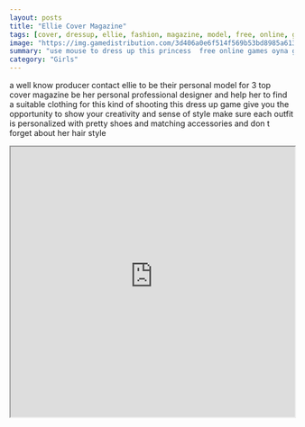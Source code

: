 ```yaml
---
layout: posts
title: "Ellie Cover Magazine"
tags: [cover, dressup, ellie, fashion, magazine, model, free, online, games, oyna, game, free, games, play, play, games]
image: "https://img.gamedistribution.com/3d406a0e6f514f569b53bd8985a61305.jpg"
summary: "use mouse to dress up this princess  free online games oyna game free games play play games"
category: "Girls"
---
```


a well know producer contact ellie to be their personal model for 3 top cover magazine be her personal professional designer and help her to find a suitable clothing for this kind of shooting this dress up game give you the opportunity to show your creativity and sense of style make sure each outfit is personalized with pretty shoes and matching accessories and don t forget about her hair style

<iframe width="100%" height="480px;" src="https://html5.gamedistribution.com/3d406a0e6f514f569b53bd8985a61305/"></iframe>